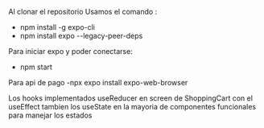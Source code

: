 Al clonar el repositorio 
Usamos el comando :

- npm install -g expo-cli 
- npm install expo --legacy-peer-deps
  
Para iniciar expo  y poder conectarse:

- npm start

Para api de pago
-npx expo install expo-web-browser

Los hooks implementados useReducer en screen de ShoppingCart con el useEffect tambien los useState en la mayoria de componentes funcionales para manejar los estados 
